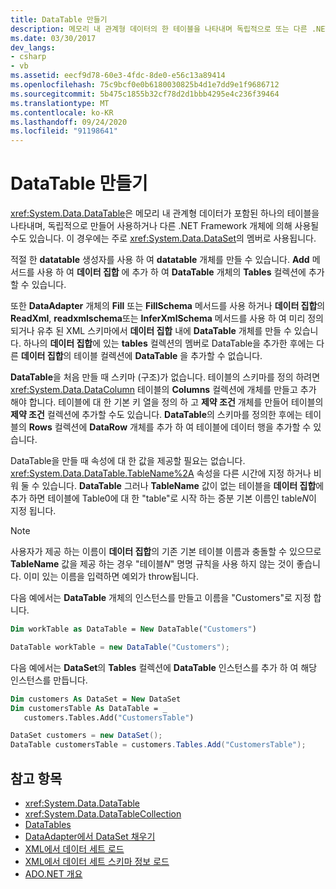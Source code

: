 ```yaml
---
title: DataTable 만들기
description: 메모리 내 관계형 데이터의 한 테이블을 나타내며 독립적으로 또는 다른 .NET Framework 개체를 사용 하 여 DataTable을 만드는 방법에 대해 알아봅니다.
ms.date: 03/30/2017
dev_langs:
- csharp
- vb
ms.assetid: eecf9d78-60e3-4fdc-8de0-e56c13a89414
ms.openlocfilehash: 75c9bcf0e0b6180030825b4d1e7dd9e1f9686712
ms.sourcegitcommit: 5b475c1855b32cf78d2d1bbb4295e4c236f39464
ms.translationtype: MT
ms.contentlocale: ko-KR
ms.lasthandoff: 09/24/2020
ms.locfileid: "91198641"
---
```

# <a name="creating-a-datatable"></a>DataTable 만들기

<xref:System.Data.DataTable>은 메모리 내 관계형 데이터가 포함된 하나의 테이블을 나타내며, 독립적으로 만들어 사용하거나 다른 .NET Framework 개체에 의해 사용될 수도 있습니다. 이 경우에는 주로 <xref:System.Data.DataSet>의 멤버로 사용됩니다.  
  
 적절 한 **datatable** 생성자를 사용 하 여 **datatable** 개체를 만들 수 있습니다. **Add** 메서드를 사용 하 여 **데이터 집합** 에 추가 하 여 **DataTable** 개체의 **Tables** 컬렉션에 추가할 수 있습니다.  
  
 또한 **DataAdapter** 개체의 **Fill** 또는 **FillSchema** 메서드를 사용 하거나 **데이터 집합**의 **ReadXml**, **readxmlschema**또는 **InferXmlSchema** 메서드를 사용 하 여 미리 정의 되거나 유추 된 XML 스키마에서 **데이터 집합** 내에 **DataTable** 개체를 만들 수 있습니다. 하나의 **데이터 집합**에 있는 **tables** 컬렉션의 멤버로 DataTable을 추가한 후에는 다른 **데이터 집합**의 테이블 컬렉션에 **DataTable** 을 추가할 수 없습니다.  
  
 **DataTable**을 처음 만들 때 스키마 (구조)가 없습니다. 테이블의 스키마를 정의 하려면 <xref:System.Data.DataColumn> 테이블의 **Columns** 컬렉션에 개체를 만들고 추가 해야 합니다. 테이블에 대 한 기본 키 열을 정의 하 고 **제약 조건** 개체를 만들어 테이블의 **제약 조건** 컬렉션에 추가할 수도 있습니다. **DataTable**의 스키마를 정의한 후에는 테이블의 **Rows** 컬렉션에 **DataRow** 개체를 추가 하 여 테이블에 데이터 행을 추가할 수 있습니다.  
  
 DataTable을 만들 때 속성에 대 한 값을 제공할 필요는 없습니다. <xref:System.Data.DataTable.TableName%2A> 속성을 다른 시간에 지정 하거나 비워 둘 수 있습니다. **DataTable** 그러나 **TableName** 값이 없는 테이블을 **데이터 집합**에 추가 하면 테이블에 Table0에 대 한 "table"로 시작 하는 증분 기본 이름인 table*N*이 지정 됩니다.  
  
> [!NOTE]
> 사용자가 제공 하는 이름이 **데이터 집합**의 기존 기본 테이블 이름과 충돌할 수 있으므로 **TableName** 값을 제공 하는 경우 "테이블*N*" 명명 규칙을 사용 하지 않는 것이 좋습니다. 이미 있는 이름을 입력하면 예외가 throw됩니다.  
  
 다음 예에서는 **DataTable** 개체의 인스턴스를 만들고 이름을 "Customers"로 지정 합니다.  
  
```vb  
Dim workTable as DataTable = New DataTable("Customers")  
```  
  
```csharp  
DataTable workTable = new DataTable("Customers");  
```  
  
 다음 예에서는 **DataSet**의 **Tables** 컬렉션에 **DataTable** 인스턴스를 추가 하 여 해당 인스턴스를 만듭니다.  
  
```vb  
Dim customers As DataSet = New DataSet  
Dim customersTable As DataTable = _  
   customers.Tables.Add("CustomersTable")  
```  
  
```csharp  
DataSet customers = new DataSet();  
DataTable customersTable = customers.Tables.Add("CustomersTable");  
```  
  
## <a name="see-also"></a>참고 항목

- <xref:System.Data.DataTable>
- <xref:System.Data.DataTableCollection>
- [DataTables](datatables.md)
- [DataAdapter에서 DataSet 채우기](../populating-a-dataset-from-a-dataadapter.md)
- [XML에서 데이터 세트 로드](loading-a-dataset-from-xml.md)
- [XML에서 데이터 세트 스키마 정보 로드](loading-dataset-schema-information-from-xml.md)
- [ADO.NET 개요](../ado-net-overview.md)

